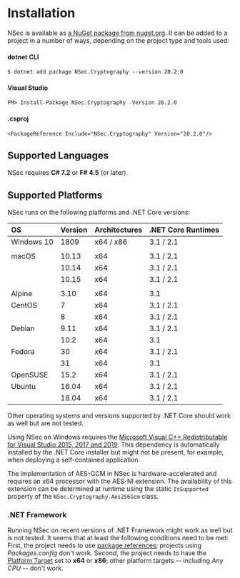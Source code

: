 # Installation

NSec is available as
[a NuGet package from nuget.org](https://www.nuget.org/packages/NSec.Cryptography/20.2.0).
It can be added to a project in a number of ways, depending on the project type
and tools used:


#### dotnet CLI

    $ dotnet add package NSec.Cryptography --version 20.2.0

#### Visual Studio

    PM> Install-Package NSec.Cryptography -Version 20.2.0

#### .csproj

    <PackageReference Include="NSec.Cryptography" Version="20.2.0"/>


## Supported Languages

NSec requires **C# 7.2** or **F# 4.5** (or later).


## Supported Platforms

NSec runs on the following platforms and .NET Core versions:

| OS            | Version  | Architectures | .NET Core Runtimes |
|:------------- |:-------- |:------------- |:-------------------|
| Windows 10    | 1809     | x64 / x86     | 3.1 / 2.1          |
|               |          |               |                    |
| macOS         | 10.13    | x64           | 3.1 / 2.1          |
|               | 10.14    | x64           | 3.1 / 2.1          |
|               | 10.15    | x64           | 3.1 / 2.1          |
|               |          |               |                    |
| Alpine        | 3.10     | x64           | 3.1                |
| CentOS        | 7        | x64           | 3.1 / 2.1          |
|               | 8        | x64           | 3.1 / 2.1          |
| Debian        | 9.11     | x64           | 3.1 / 2.1          |
|               | 10.2     | x64           | 3.1                |
| Fedora        | 30       | x64           | 3.1 / 2.1          |
|               | 31       | x64           | 3.1                |
| OpenSUSE      | 15.2     | x64           | 3.1 / 2.1          |
| Ubuntu        | 16.04    | x64           | 3.1 / 2.1          |
|               | 18.04    | x64           | 3.1 / 2.1          |

Other operating systems and versions supported by .NET Core should work as well
but are not tested.

Using NSec on Windows requires the
[Microsoft Visual C++ Redistributable for Visual Studio 2015, 2017 and 2019](https://support.microsoft.com/en-us/help/2977003/the-latest-supported-visual-c-downloads).
This dependency is automatically installed by the .NET Core installer but might
not be present, for example, when deploying a self-contained application.

The implementation of AES-GCM in NSec is hardware-accelerated and requires an
x64 processor with the AES-NI extension. The availability of this extension can
be determined at runtime using the static `IsSupported` property of the
`NSec.Cryptography.Aes256Gcm` class.


### .NET Framework

Running NSec on recent versions of .NET Framework might work as well but is not
tested. It seems that at least the following conditions need to be met:
First, the project needs to use
[*<PackageReference>* package references](https://devblogs.microsoft.com/nuget/NuGet-now-fully-integrated-into-MSBuild/);
projects using *Packages.config* don't work.
Second, the project needs to have the
[Platform Target](https://docs.microsoft.com/en-us/visualstudio/ide/reference/build-page-project-designer-csharp?view=vs-2019#configuration-and-platform)
set to **x64** or **x86**; other platform targets -- including *Any CPU* --
don't work.

